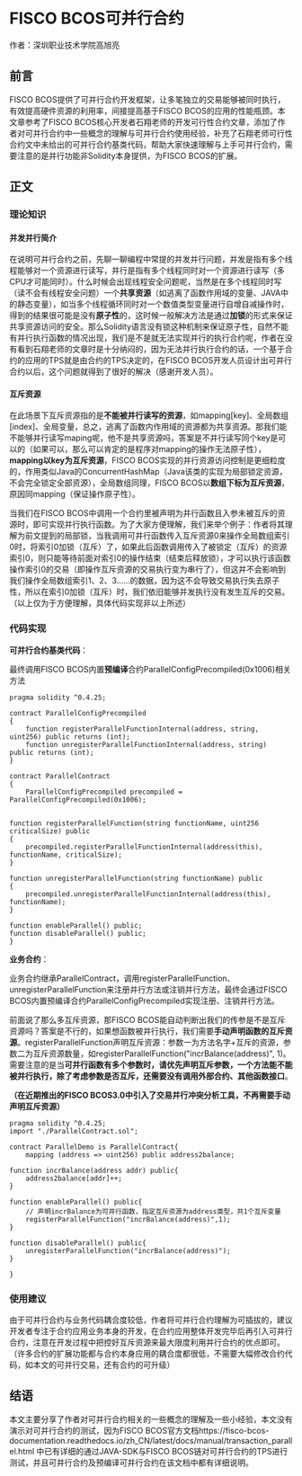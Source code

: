 # FISCO BCOS可并行合约

作者：深圳职业技术学院高旭亮

## 前言

FISCO BCOS提供了可并行合约开发框架，让多笔独立的交易能够被同时执行，有效提高硬件资源的利用率，间接提高基于FISCO BCOS的应用的性能瓶颈。本文章参考了FISCO BCOS核心开发者石翔老师的开发可行性合约文章，添加了作者对可并行合约中一些概念的理解与可并行合约使用经验，补充了石翔老师可行性合约文中未给出的可并行合约基类代码，帮助大家快速理解与上手可并行合约，需要注意的是并行功能非Solidity本身提供，为FISCO BCOS的扩展。

## 正文

### 理论知识

#### 并发并行简介

在说明可并行合约之前，先聊一聊编程中常提的并发并行问题，并发是指有多个线程能够对一个资源进行读写，并行是指有多个线程同时对一个资源进行读写（多CPU才可能同时）。什么时候会出现线程安全问题呢，当然是在多个线程同时写（读不会有线程安全问题）一个**共享资源**（如逃离了函数作用域的变量、JAVA中的静态变量），如当多个线程循环同时对一个数值类型变量进行自增自减操作时，得到的结果很可能是没有**原子性**的，这时候一般解决方法是通过**加锁**的形式来保证共享资源访问的安全。那么Solidity语言没有锁这种机制来保证原子性，自然不能有并行执行函数的情况出现，我们是不是就无法实现并行的执行合约呢，作者在没有看到石翔老师的文章时是十分纳闷的，因为无法并行执行合约的话，一个基于合约的应用的TPS就是由合约的TPS决定的，在FISCO BCOS开发人员设计出可并行合约以后，这个问题就得到了很好的解决（感谢开发人员）。

#### 互斥资源

在此场景下互斥资源指的是**不能被并行读写的资源**，如mapping[key]、全局数组[index]、全局变量，总之，逃离了函数内作用域的资源都为共享资源。那我们能不能够并行读写maping呢，他不是共享资源吗，答案是不并行读写同个key是可以的（如果可以，那么可以肯定的是程序对mapping的操作无法原子性），**mapping以key为互斥资源**，FISCO BCOS实现的并行资源访问控制是更细粒度的，作用类似Java的ConcurrentHashMap（Java该类的实现为局部锁定资源，不会完全锁定全部资源），全局数组同理，FISCO BCOS以**数组下标为互斥资源**，原因同mapping（保证操作原子性）。

当我们在FISCO BCOS中调用一个合约里被声明为并行函数且入参未被互斥的资源时，即可实现并行执行函数。为了大家方便理解，我们来举个例子：作者将其理解为前文提到的局部锁，当我调用可并行函数传入互斥资源0来操作全局数组索引0时，将索引0加锁（互斥）了，如果此后函数调用传入了被锁定（互斥）的资源索引0，则只能等待前面对索引0的操作结束（结束后释放锁），才可以执行该函数操作索引0的交易（即操作互斥资源的交易执行变为串行了），但这并不会影响到我们操作全局数组索引1、2、3......的数据，因为这不会导致交易执行失去原子性，所以在索引0加锁（互斥）时，我们依旧能够并发执行没有发生互斥的交易。（以上仅为于方便理解，具体代码实现非以上所述）

### 代码实现

**可并行合约基类代码**：

最终调用FISCO BCOS内置**预编译**合约ParallelConfigPrecompiled(0x1006)相关方法

```solidity
pragma solidity ^0.4.25;

contract ParallelConfigPrecompiled
{
    function registerParallelFunctionInternal(address, string, uint256) public returns (int);
    function unregisterParallelFunctionInternal(address, string) public returns (int);    
}

contract ParallelContract
{
    ParallelConfigPrecompiled precompiled = ParallelConfigPrecompiled(0x1006);
    

function registerParallelFunction(string functionName, uint256 criticalSize) public 
{
    precompiled.registerParallelFunctionInternal(address(this), functionName, criticalSize);
}

function unregisterParallelFunction(string functionName) public
{
    precompiled.unregisterParallelFunctionInternal(address(this), functionName);
}

function enableParallel() public;
function disableParallel() public;
}
```
**业务合约**：

业务合约继承ParallelContract，调用registerParallelFunction、unregisterParallelFunction来注册并行方法或注销并行方法，最终会通过FISCO BCOS内置预编译合约ParallelConfigPrecompiled实现注册、注销并行方法。

前面说了那么多互斥资源，那FISCO BCOS能自动判断出我们的传参是不是互斥资源吗？答案是不行的，如果想函数被并行执行，我们需要**手动声明函数的互斥资源**。registerParallelFunction声明互斥资源：参数一为方法名字+互斥的资源，参数二为互斥资源数量，如registerParallelFunction("incrBalance(address)", 1)。需要注意的是当**可并行函数有多个参数时，请优先声明互斥参数，一个方法能不能被并行执行，除了考虑参数是否互斥，还需要没有调用外部合约、其他函数接口**。

**（在近期推出的FISCO BCOS3.0中引入了交易并行冲突分析工具，不再需要手动声明互斥资源）**

```solidity
pragma solidity ^0.4.25;
import "./ParallelContract.sol";

contract ParallelDemo is ParallelContract{
    mapping (address => uint256) public address2balance;
  
function incrBalance(address addr) public{
    address2balance[addr]++;
}

function enableParallel() public{
	// 声明incrBalance为可并行函数，指定互斥资源为address类型，共1个互斥变量
    registerParallelFunction("incrBalance(address)",1);
}

function disableParallel() public{
    unregisterParallelFunction("incrBalance(address)");
}

}
```

### 使用建议

由于可并行合约与业务代码耦合度较低，作者将可并行合约理解为可插拔的，建议开发者专注于合约应用业务本身的开发，在合约应用整体开发完毕后再引入可并行合约，注意在开发过程中把控好互斥资源来最大限度利用并行合约的优点即可。（许多合约的扩展功能都与合约本身应用的耦合度都很低，不需要大幅修改合约代码，如本文的可并行交易，还有合约的可升级）

## 结语

本文主要分享了作者对可并行合约相关的一些概念的理解及一些小经验，本文没有演示对可并行合约的测试，因为FISCO BCOS官方文档https://fisco-bcos-documentation.readthedocs.io/zh_CN/latest/docs/manual/transaction_parallel.html 中已有详细的通过JAVA-SDK与FISCO BCOS链对可并行合约的TPS进行测试，并且可并行合约及预编译可并行合约在该文档中都有详细说明。

